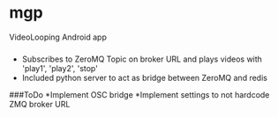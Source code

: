 # mgp
VideoLooping Android app
###
* Subscribes to ZeroMQ Topic on broker URL and plays videos with 'play1', 'play2', 'stop'
* Included python server to act as bridge between ZeroMQ and redis

###ToDo
*Implement OSC bridge
*Implement settings to not hardcode ZMQ broker URL
